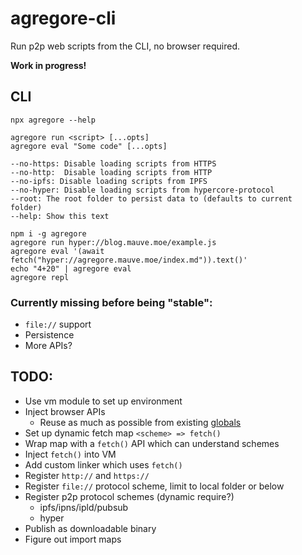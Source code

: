 # agregore-cli

Run  p2p web scripts from the CLI, no browser required.

**Work in progress!**

## CLI

```
npx agregore --help

agregore run <script> [...opts]
agregore eval "Some code" [...opts]

--no-https: Disable loading scripts from HTTPS
--no-http:  Disable loading scripts from HTTP
--no-ipfs: Disable loading scripts from IPFS
--no-hyper: Disable loading scripts from hypercore-protocol
--root: The root folder to persist data to (defaults to current folder)
--help: Show this text
```

```
npm i -g agregore
agregore run hyper://blog.mauve.moe/example.js
agregore eval '(await fetch("hyper://agregore.mauve.moe/index.md")).text()'
echo "4+20" | agregore eval
agregore repl
```

### Currently missing before being "stable":

- `file://` support
- Persistence
- More APIs?

## TODO:

- Use vm module to set up environment
- Inject browser APIs
	- Reuse as much as possible from existing [globals](https://nodejs.org/api/globals.html)
- Set up dynamic fetch map `<scheme> => fetch()`
- Wrap map with a `fetch()` API which can understand schemes
- Inject `fetch()` into VM
- Add custom linker which uses `fetch()`
- Register `http://` and `https://`
- Register `file://` protocol scheme, limit to local folder or below
- Register p2p protocol schemes (dynamic require?)
	- ipfs/ipns/ipld/pubsub
	- hyper
- Publish as downloadable binary
- Figure out import maps
